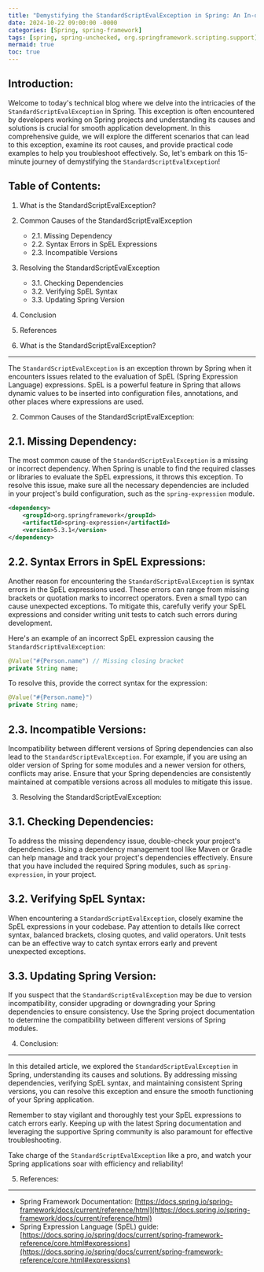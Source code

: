 ```yaml
---
title: "Demystifying the StandardScriptEvalException in Spring: An In-depth Analysis"
date: 2024-10-22 09:00:00 -0000
categories: [Spring, spring-framework]
tags: [spring, spring-unchecked, org.springframework.scripting.support]
mermaid: true
toc: true
---
```



Introduction:
------------------------
Welcome to today's technical blog where we delve into the intricacies of the `StandardScriptEvalException` in Spring. This exception is often encountered by developers working on Spring projects and understanding its causes and solutions is crucial for smooth application development. In this comprehensive guide, we will explore the different scenarios that can lead to this exception, examine its root causes, and provide practical code examples to help you troubleshoot effectively. So, let's embark on this 15-minute journey of demystifying the `StandardScriptEvalException`!

Table of Contents:
------------------------
1. What is the StandardScriptEvalException?
2. Common Causes of the StandardScriptEvalException
   - 2.1. Missing Dependency
   - 2.2. Syntax Errors in SpEL Expressions
   - 2.3. Incompatible Versions
3. Resolving the StandardScriptEvalException
   - 3.1. Checking Dependencies
   - 3.2. Verifying SpEL Syntax
   - 3.3. Updating Spring Version
4. Conclusion
5. References

1. What is the StandardScriptEvalException?
----------------------------------------------
The `StandardScriptEvalException` is an exception thrown by Spring when it encounters issues related to the evaluation of SpEL (Spring Expression Language) expressions. SpEL is a powerful feature in Spring that allows dynamic values to be inserted into configuration files, annotations, and other places where expressions are used.

2. Common Causes of the StandardScriptEvalException:

2.1. Missing Dependency:
-----------------------------
The most common cause of the `StandardScriptEvalException` is a missing or incorrect dependency. When Spring is unable to find the required classes or libraries to evaluate the SpEL expressions, it throws this exception. To resolve this issue, make sure all the necessary dependencies are included in your project's build configuration, such as the `spring-expression` module.

```xml
<dependency>
    <groupId>org.springframework</groupId>
    <artifactId>spring-expression</artifactId>
    <version>5.3.1</version>
</dependency>
```

2.2. Syntax Errors in SpEL Expressions:
-----------------------------------------------
Another reason for encountering the `StandardScriptEvalException` is syntax errors in the SpEL expressions used. These errors can range from missing brackets or quotation marks to incorrect operators. Even a small typo can cause unexpected exceptions. To mitigate this, carefully verify your SpEL expressions and consider writing unit tests to catch such errors during development.

Here's an example of an incorrect SpEL expression causing the `StandardScriptEvalException`:

```java
@Value("#{Person.name") // Missing closing bracket
private String name;
```

To resolve this, provide the correct syntax for the expression:

```java
@Value("#{Person.name}")
private String name;
```

2.3. Incompatible Versions:
--------------------------------
Incompatibility between different versions of Spring dependencies can also lead to the `StandardScriptEvalException`. For example, if you are using an older version of Spring for some modules and a newer version for others, conflicts may arise. Ensure that your Spring dependencies are consistently maintained at compatible versions across all modules to mitigate this issue.

3. Resolving the StandardScriptEvalException:

3.1. Checking Dependencies:
-------------------------------
To address the missing dependency issue, double-check your project's dependencies. Using a dependency management tool like Maven or Gradle can help manage and track your project's dependencies effectively. Ensure that you have included the required Spring modules, such as `spring-expression`, in your project.

3.2. Verifying SpEL Syntax:
--------------------------------
When encountering a `StandardScriptEvalException`, closely examine the SpEL expressions in your codebase. Pay attention to details like correct syntax, balanced brackets, closing quotes, and valid operators. Unit tests can be an effective way to catch syntax errors early and prevent unexpected exceptions.

3.3. Updating Spring Version:
----------------------------------
If you suspect that the `StandardScriptEvalException` may be due to version incompatibility, consider upgrading or downgrading your Spring dependencies to ensure consistency. Use the Spring project documentation to determine the compatibility between different versions of Spring modules.

4. Conclusion:
------------------
In this detailed article, we explored the `StandardScriptEvalException` in Spring, understanding its causes and solutions. By addressing missing dependencies, verifying SpEL syntax, and maintaining consistent Spring versions, you can resolve this exception and ensure the smooth functioning of your Spring application.

Remember to stay vigilant and thoroughly test your SpEL expressions to catch errors early. Keeping up with the latest Spring documentation and leveraging the supportive Spring community is also paramount for effective troubleshooting.

Take charge of the `StandardScriptEvalException` like a pro, and watch your Spring applications soar with efficiency and reliability!

5. References:
------------------
- Spring Framework Documentation: [https://docs.spring.io/spring-framework/docs/current/reference/html](https://docs.spring.io/spring-framework/docs/current/reference/html)
- Spring Expression Language (SpEL) guide: [https://docs.spring.io/spring/docs/current/spring-framework-reference/core.html#expressions](https://docs.spring.io/spring/docs/current/spring-framework-reference/core.html#expressions)
